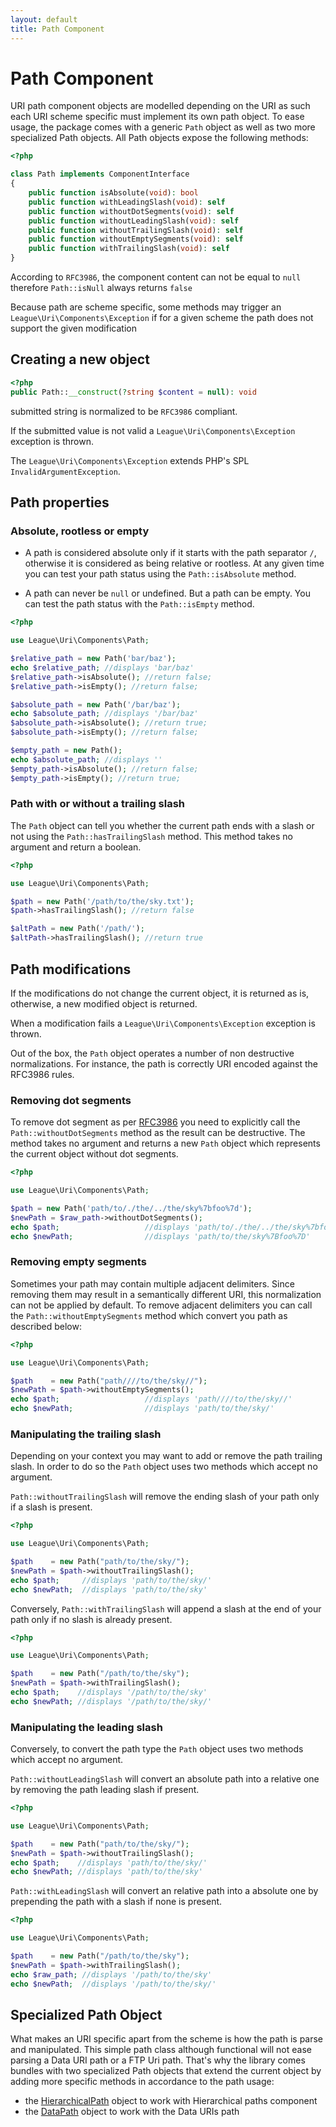 ```yaml
---
layout: default
title: Path Component
---
```


Path Component
=======

URI path component objects are modelled depending on the URI as such each URI scheme specific must implement its own path object. To ease usage, the package comes with a generic `Path` object as well as two more specialized Path objects. All Path objects expose the following methods:

~~~php
<?php

class Path implements ComponentInterface
{
	public function isAbsolute(void): bool
	public function withLeadingSlash(void): self
	public function withoutDotSegments(void): self
	public function withoutLeadingSlash(void): self
	public function withoutTrailingSlash(void): self
	public function withoutEmptySegments(void): self
	public function withTrailingSlash(void): self
}
~~~

<p class="message-notice">According to <code>RFC3986</code>, the component content can not be equal to <code>null</code> therefore <code>Path::isNull</code> always returns <code>false</code></p>

<p class="message-warning">Because path are scheme specific, some methods may trigger an <code>League\Uri\Components\Exception</code> if for a given scheme the path does not support the given modification</p>

## Creating a new object

~~~php
<?php
public Path::__construct(?string $content = null): void
~~~

<p class="message-notice">submitted string is normalized to be <code>RFC3986</code> compliant.</p>

<p class="message-warning">If the submitted value is not valid a <code>League\Uri\Components\Exception</code> exception is thrown.</p>

The `League\Uri\Components\Exception` extends PHP's SPL `InvalidArgumentException`.

## Path properties

### Absolute, rootless or empty

- A path is considered absolute only if it starts with the path separator `/`, otherwise it is considered as being relative or rootless. At any given time you can test your path status using the `Path::isAbsolute` method.

- A path can never be `null` or undefined. But a path can be empty. You can test the path status with the `Path::isEmpty` method.

~~~php
<?php

use League\Uri\Components\Path;

$relative_path = new Path('bar/baz');
echo $relative_path; //displays 'bar/baz'
$relative_path->isAbsolute(); //return false;
$relative_path->isEmpty(); //return false;

$absolute_path = new Path('/bar/baz');
echo $absolute_path; //displays '/bar/baz'
$absolute_path->isAbsolute(); //return true;
$absolute_path->isEmpty(); //return false;

$empty_path = new Path();
echo $absolute_path; //displays ''
$empty_path->isAbsolute(); //return false;
$empty_path->isEmpty(); //return true;
~~~

### Path with or without a trailing slash

The `Path` object can tell you whether the current path ends with a slash or not using the `Path::hasTrailingSlash` method. This method takes no argument and return a boolean.

~~~php
<?php

use League\Uri\Components\Path;

$path = new Path('/path/to/the/sky.txt');
$path->hasTrailingSlash(); //return false

$altPath = new Path('/path/');
$altPath->hasTrailingSlash(); //return true
~~~

## Path modifications

<p class="message-notice">If the modifications do not change the current object, it is returned as is, otherwise, a new modified object is returned.</p>

<p class="message-warning">When a modification fails a <code>League\Uri\Components\Exception</code> exception is thrown.</p>

Out of the box, the `Path` object operates a number of non destructive normalizations. For instance, the path is correctly URI encoded against the RFC3986 rules.

### Removing dot segments

To remove dot segment as per [RFC3986](https://tools.ietf.org/html/rfc3986#section-6) you need to explicitly call the `Path::withoutDotSegments` method as the result can be destructive. The method takes no argument and returns a new `Path` object which represents the current object without dot segments.

~~~php
<?php

use League\Uri\Components\Path;

$path = new Path('path/to/./the/../the/sky%7bfoo%7d');
$newPath = $raw_path->withoutDotSegments();
echo $path;                   //displays 'path/to/./the/../the/sky%7bfoo%7d'
echo $newPath;                //displays 'path/to/the/sky%7Bfoo%7D'
~~~

### Removing empty segments

Sometimes your path may contain multiple adjacent delimiters. Since removing them may result in a semantically different URI, this normalization can not be applied by default. To remove adjacent delimiters you can call the `Path::withoutEmptySegments` method which convert you path as described below:

~~~php
<?php

use League\Uri\Components\Path;

$path    = new Path("path////to/the/sky//");
$newPath = $path->withoutEmptySegments();
echo $path;                   //displays 'path////to/the/sky//'
echo $newPath;                //displays 'path/to/the/sky/'
~~~

### Manipulating the trailing slash

Depending on your context you may want to add or remove the path trailing slash. In order to do so the `Path` object uses two methods which accept no argument.

`Path::withoutTrailingSlash` will remove the ending slash of your path only if a slash is present.

~~~php
<?php

use League\Uri\Components\Path;

$path    = new Path("path/to/the/sky/");
$newPath = $path->withoutTrailingSlash();
echo $path;     //displays 'path/to/the/sky/'
echo $newPath;  //displays 'path/to/the/sky'
~~~

Conversely, `Path::withTrailingSlash` will append a slash at the end of your path only if no slash is already present.

~~~php
<?php

use League\Uri\Components\Path;

$path    = new Path("/path/to/the/sky");
$newPath = $path->withTrailingSlash();
echo $path;    //displays '/path/to/the/sky'
echo $newPath; //displays '/path/to/the/sky/'
~~~

### Manipulating the leading slash

Conversely, to convert the path type the `Path` object uses two methods which accept no argument.

`Path::withoutLeadingSlash` will convert an absolute path into a relative one by removing the path leading slash if present.

~~~php
<?php

use League\Uri\Components\Path;

$path    = new Path("path/to/the/sky/");
$newPath = $path->withoutTrailingSlash();
echo $path;    //displays 'path/to/the/sky/'
echo $newPath; //displays 'path/to/the/sky'
~~~

`Path::withLeadingSlash` will convert an relative path into a absolute one by prepending the path with a slash if none is present.

~~~php
<?php

use League\Uri\Components\Path;

$path    = new Path("/path/to/the/sky");
$newPath = $path->withTrailingSlash();
echo $raw_path; //displays '/path/to/the/sky'
echo $newPath;  //displays '/path/to/the/sky/'
~~~

## Specialized Path Object

What makes an URI specific apart from the scheme is how the path is parse and manipulated. This simple path class although functional will not ease parsing a Data URI path or a FTP Uri path. That's why the library comes bundles with two specialized Path objects that extend the current object by adding more specific methods in accordance to the path usage:

- the [HierarchicalPath](/5.0/components/hierarchical-path/) object to work with Hierarchical paths component
- the [DataPath](/5.0/components/data-path/) object to work with the Data URIs path
